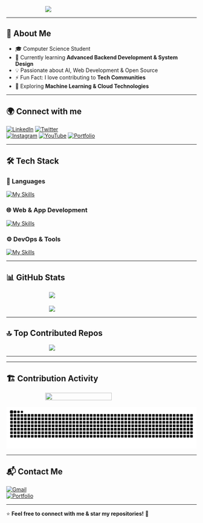 <p align="center" width="100%" style="display: flex; flex-direction: column; justify-content: center; align-items: center; gap: 20px; flex-wrap: wrap;">
  <img src="https://readme-typing-svg.herokuapp.com?font=Fira+Code&weight=600&pause=1000&color=F7F7F7&background=00000000&center=true&vCenter=true&width=435&lines=Hey+%F0%9F%91%8B%2C+I'm+Mohit!;Full+Stack+Developer;AI+&+DSA+Enthusiast" width="59%">
</p>

---

## 🚀 About Me

- 🎓 Computer Science Student
- 🌱 Currently learning **Advanced Backend Development & System Design**
- 💡 Passionate about AI, Web Development & Open Source
- ⚡ Fun Fact: I love contributing to **Tech Communities**
- 🎯 Exploring **Machine Learning & Cloud Technologies**

---

## 🌍 Connect with me

[![LinkedIn](https://skillicons.dev/icons?i=linkedin)](https://linkedin.com/in/mohitgiri)
[![Twitter](https://skillicons.dev/icons?i=twitter)](https://twitter.com/themohitgiri)  
[![Instagram](https://skillicons.dev/icons?i=instagram)](https://instagram.com/themohitgiri)
[![YouTube](https://skillicons.dev/icons?i=youtube)](https://www.youtube.com/c/mohit_giri)
[![Portfolio](https://skillicons.dev/icons?i=portfolio)](https://www.youtube.com/c/mohit_giri)

---

## 🛠️ Tech Stack

### 🚀 Languages

[![My Skills](https://skillicons.dev/icons?i=cpp,python,js,ts,dart)](https://skillicons.dev)

### 🌐 Web & App Development

[![My Skills](https://skillicons.dev/icons?i=django,flask,nextjs,expressjs,react,nodejs,flutter)](https://skillicons.dev)

### ⚙️ DevOps & Tools

[![My Skills](https://skillicons.dev/icons?i=docker,git,mysql,mongodb,linux,tailwindcss,figma,postman)](https://skillicons.dev)

---

## 📊 GitHub Stats

<p align="center" width="100%" style="display: flex; flex-direction: column; justify-content: center; align-items: center; gap: 20px; flex-wrap: wrap;">
  <img src="https://github-readme-stats.vercel.app/api?username=girimohit&theme=radical&hide_border=false&include_all_commits=true&count_private=true" width="55%">
  <img src="https://github-readme-streak-stats.herokuapp.com/?user=girimohit&theme=radical&hide_border=false" width="55%">
</p>

---

## 🔝 Top Contributed Repos

<div style="display: flex; flex-direction: column; justify-content: center; align-items: center; gap: 20px; flex-wrap: wrap;">
  <img src="https://github-contributor-stats.vercel.app/api?username=girimohit&limit=3&theme=radical&combine_all_yearly_contributions=true" width="55%">
</div>

---

<!--
## 🏆 GitHub Trophies

<p align="center">
  <img src="https://github-profile-trophy.vercel.app/?username=girimohit&theme=radical&no-bg=true&no-frame=true&column=7">
</p> -->

---

## 🏗️ Contribution Activity

<div style="display: flex; flex-direction: column; justify-content: center; align-items: center; gap: 20px; flex-wrap: wrap;">
  <img src="https://github-profile-summary-cards.vercel.app/api/cards/profile-details?username=girimohit&theme=radical" height="180%" width="59%">
</div>

![GitHub Snake](https://github.com/girimohit/girimohit/blob/output/github-contribution-grid-snake.svg)

---

## 📬 Contact Me

[![Gmail](https://img.shields.io/badge/Gmail-mohitgiri%40email.com-red?style=flat-square&logo=gmail)](mailto:mohitgiri@email.com)  
[![Portfolio](https://img.shields.io/badge/Portfolio-Click%20Here-blue?style=flat-square&logo=react)](https://mohitgiri.dev)

---

⭐ **Feel free to connect with me & star my repositories!** 🚀
